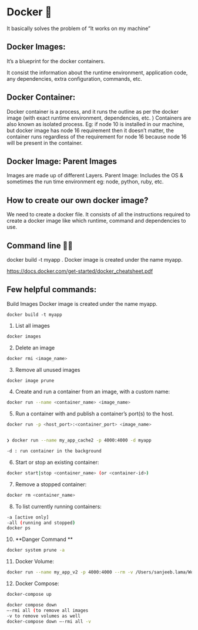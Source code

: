 # Docker 🐳
It basically solves the problem of “It works on my machine”


## Docker Images:
It’s a blueprint for the docker containers.

It consist the information about the runtime environment, application code, any dependencies, extra configuration, commands, etc.

## Docker Container:
Docker container is a process, and it runs the outline as per the docker image 
(with exact runtime environment, dependencies, etc. )
Containers are also known as isolated process.
Eg: if node 10 is installed in our machine, but docker image has node 16 requirement then it doesn’t matter, the container runs regardless of the requirement for node 16 because node 16 will be present in the container.



## Docker Image: Parent Images
Images are made up of different Layers.
Parent Image:
Includes the OS & sometimes the run time environment eg: node, python, ruby, etc.


## How to create our own docker image?
We need to create a docker file. It consists of all the instructions required to create a docker image like which runtime, command and dependencies to use.

## Command line 🧑‍💻
docker build -t myapp .
Docker image is created under the name myapp.

https://docs.docker.com/get-started/docker_cheatsheet.pdf



## Few helpful commands:
Build Images
Docker image is created under the name myapp.

` docker build -t myapp `


1. List all images
```sh
docker images
```


2. Delete an image
```sh
docker rmi <image_name>
```




3. Remove all unused images
```sh
docker image prune
```

4. Create and run a container from an image, with a custom name:
```sh
docker run --name <container_name> <image_name>
```

5. Run a container with and publish a container’s port(s) to the host.
```sh
docker run -p <host_port>:<container_port> <image_name>


❯ docker run --name my_app_cache2 -p 4000:4000 -d myapp

-d : run container in the background

```

6. Start or stop an existing container:
```sh
docker start|stop <container_name> (or <container-id>)
```

7. Remove a stopped container:
```sh
docker rm <container_name>
```

8. To list currently running containers:
```sh
-a [active only]
-all (running and stopped)
docker ps
```
	



10. **Danger Command **
```sh
docker system prune -a
```


11. Docker Volume:
```sh
docker run --name my_app_v2 -p 4000:4000 --rm -v /Users/sanjeeb.lama/Workspace/docker_workspace/api:/DockerApp -v /DockerApp/node_modules myapp:v2
```


12. Docker Compose:
```sh
docker-compose up
```
```sh
docker compose down
–-rmi all (to remove all images
-v to remove volumes as well 
docker-compose down —-rmi all -v
```

